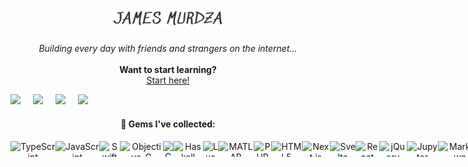 <span align=center>
  <h1 align="center">
  <img src="./jamesmurdza.png" alt="James Murdza" width="180" />
  </h1>

*Building every day with friends and strangers on the internet...*<br /><br />
  **Want to start learning?**<br />
    <a href="https://github.com/jamesmurdza/building-resources/">Start here!</a>
</span>

<div style="display: flex; flex-direction: row;">
    <a href="https://youtube.com/@jamesmurdza" style="margin-right: 20px;"><img src="https://img.icons8.com/color/96/000000/youtube-play.png" width="48"/></a>
    <a href="https://twitter.com/jamesmurdza" style="margin-right: 20px;"><img src="https://img.icons8.com/color/96/000000/twitter--v2.png" width="48"/></a>
    <a href="https://jamesmurdza.com" style="margin-right: 20px;"><img src="https://img.icons8.com/ios-filled/96/000000/domain.png" width="48"/></a>
    <a href="https://dev.to/jamesmurdza"><img src="https://cdn.iconscout.com/icon/free/png-256/free-dev-dot-to-3626951-3029359.png" width="48"/></a>
</div>

#### 🔮 Gems I've collected:

<div style="display: flex;">
  <!-- Programming Languages -->
  <img src="https://cdn.jsdelivr.net/gh/devicons/devicon/icons/typescript/typescript-original.svg" alt="TypeScript" style="height:25px;" />
  <img src="https://cdn.jsdelivr.net/gh/devicons/devicon/icons/javascript/javascript-original.svg" alt="JavaScript" style="height:25px;" />
  <img src="https://cdn.jsdelivr.net/gh/devicons/devicon/icons/swift/swift-original.svg" alt="Swift" style="height:25px;" />
  <img src="https://cdn.jsdelivr.net/gh/devicons/devicon/icons/objectivec/objectivec-plain.svg" alt="Objective-C" style="height:25px;" />
  <img src="https://cdn.jsdelivr.net/gh/devicons/devicon/icons/c/c-original.svg" alt="C" style="height:25px;" />
  <img src="https://cdn.jsdelivr.net/gh/devicons/devicon/icons/haskell/haskell-original.svg" alt="Haskell" style="height:25px;" />
  <img src="https://cdn.jsdelivr.net/gh/devicons/devicon/icons/lua/lua-original.svg" alt="Lua" style="height:25px;" />
  <img src="https://cdn.jsdelivr.net/gh/devicons/devicon/icons/matlab/matlab-original.svg" alt="MATLAB" style="height:25px;" />
  <img src="https://cdn.jsdelivr.net/gh/devicons/devicon/icons/php/php-original.svg" alt="PHP" style="height:25px;" />

  <!-- Frontend and Web Technologies -->
  <img src="https://cdn.jsdelivr.net/gh/devicons/devicon/icons/html5/html5-original.svg" alt="HTML5" style="height:25px;" />
  <img src="https://cdn.jsdelivr.net/gh/devicons/devicon/icons/nextjs/nextjs-original.svg" alt="Next.js" style="height:25px;" />
  <img src="https://cdn.jsdelivr.net/gh/devicons/devicon/icons/svelte/svelte-original.svg" alt="Svelte" style="height:25px;" />
  <img src="https://cdn.jsdelivr.net/gh/devicons/devicon/icons/react/react-original.svg" alt="React" style="height:25px;" />
  <img src="https://cdn.jsdelivr.net/gh/devicons/devicon/icons/jquery/jquery-original.svg" alt="jQuery" style="height:25px;" />
  <img src="https://cdn.jsdelivr.net/gh/devicons/devicon/icons/jupyter/jupyter-original.svg" alt="Jupyter" style="height:25px;" />
  <img src="https://cdn.jsdelivr.net/gh/devicons/devicon/icons/markdown/markdown-original.svg" alt="Markdown" style="height:25px;" />
  <img src="https://cdn.jsdelivr.net/gh/devicons/devicon/icons/webflow/webflow-original.svg" alt="Webflow" style="height:25px;" />
  <img src="https://cdn.jsdelivr.net/gh/devicons/devicon/icons/vscode/vscode-original.svg" alt="VSCode" style="height:25px;" />
  <img src="https://cdn.jsdelivr.net/gh/devicons/devicon/icons/xcode/xcode-original.svg" alt="Xcode" style="height:25px;" />

  <!-- Backend and Server-side Technologies -->
  <img src="https://cdn.jsdelivr.net/gh/devicons/devicon/icons/nodejs/nodejs-original.svg" alt="Node.js" style="height:25px;" />

  <!-- Database and Data-related Technologies -->
  <img src="https://cdn.jsdelivr.net/gh/devicons/devicon/icons/mongodb/mongodb-original.svg" alt="MongoDB" style="height:25px;" />
  <img src="https://cdn.jsdelivr.net/gh/devicons/devicon/icons/mysql/mysql-original.svg" alt="MySQL" style="height:25px;" />
  <img src="https://cdn.jsdelivr.net/gh/devicons/devicon/icons/postgresql/postgresql-original.svg" alt="PostgreSQL" style="height:25px;" />
  <img src="https://cdn.jsdelivr.net/gh/devicons/devicon/icons/numpy/numpy-original.svg" alt="NumPy" style="height:25px;" />
  <img src="https://cdn.jsdelivr.net/gh/devicons/devicon/icons/pandas/pandas-original.svg" alt="Pandas" style="height:25px;" />

  <!-- Tools and Utilities -->
  <img src="https://cdn.jsdelivr.net/gh/devicons/devicon/icons/bash/bash-original.svg" alt="Bash" style="height:25px;" />
  <img src="https://cdn.jsdelivr.net/gh/devicons/devicon/icons/docker/docker-original.svg" alt="Docker" style="height:25px;" />
  <img src="https://cdn.jsdelivr.net/gh/devicons/devicon/icons/eslint/eslint-original.svg" alt="ESLint" style="height:25px;" />
  <img src="https://cdn.jsdelivr.net/gh/devicons/devicon/icons/selenium/selenium-original.svg" alt="Selenium" style="height:25px;" />
  <img src="https://cdn.jsdelivr.net/gh/devicons/devicon/icons/git/git-original.svg" alt="Git" style="height:25px;" />
  <img src="https://cdn.jsdelivr.net/gh/devicons/devicon/icons/ifttt/ifttt-original.svg" alt="IFTTT" style="height:25px;" />
  <img src="https://cdn.jsdelivr.net/gh/devicons/devicon/icons/graphql/graphql-plain.svg" alt="GraphQL" style="height:25px;" />
</div>
